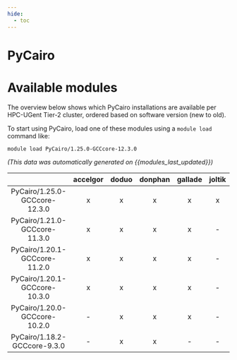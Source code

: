 ```yaml
---
hide:
  - toc
---
```


PyCairo
=======

# Available modules


The overview below shows which PyCairo installations are available per HPC-UGent Tier-2 cluster, ordered based on software version (new to old).

To start using PyCairo, load one of these modules using a `module load` command like:

```shell
module load PyCairo/1.25.0-GCCcore-12.3.0
```

*(This data was automatically generated on {{modules_last_updated}})*  

| |accelgor|doduo|donphan|gallade|joltik|shinx|skitty|
| :---: | :---: | :---: | :---: | :---: | :---: | :---: | :---: |
|PyCairo/1.25.0-GCCcore-12.3.0|x|x|x|x|x|x|x|
|PyCairo/1.21.0-GCCcore-11.3.0|x|x|x|x|-|x|-|
|PyCairo/1.20.1-GCCcore-11.2.0|x|x|x|x|-|-|-|
|PyCairo/1.20.1-GCCcore-10.3.0|x|x|x|x|-|-|-|
|PyCairo/1.20.0-GCCcore-10.2.0|-|x|x|x|-|-|-|
|PyCairo/1.18.2-GCCcore-9.3.0|-|x|x|-|-|-|-|
